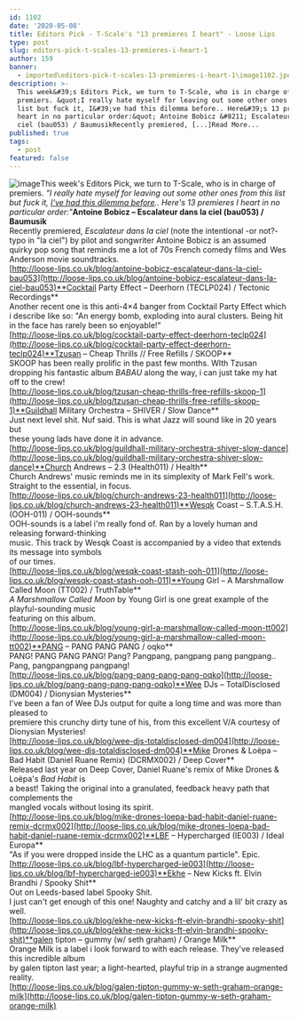 ```yaml
---
id: 1102
date: '2020-05-08'
title: Editors Pick - T-Scale's "13 premieres I heart" - Loose Lips
type: post
slug: editors-pick-t-scales-13-premieres-i-heart-1
author: 159
banner:
  - imported\editors-pick-t-scales-13-premieres-i-heart-1\image1102.jpeg
description: >-
  This week&#39;s Editors Pick, we turn to T-Scale, who is in charge of
  premiers. &quot;I really hate myself for leaving out some other ones from this
  list but fuck it, I&#39;ve had this dilemma before.. Here&#39;s 13 premieres I
  heart in no particular order:&quot; Antoine Bobicz &#8211; Escalateur dans la
  ciel (bau053) / BaumusikRecently premiered, [...]Read More...
published: true
tags:
  - post
featured: false
---
```

![image](../imported\editors-pick-t-scales-13-premieres-i-heart-1\image1102.jpeg)This week's Editors Pick, we turn to T-Scale, who is in charge of premiers. _"I really hate myself for leaving out some other ones from this list but fuck it, [I've had this dilemma before](http://loose-lips.co.uk/blog/t-scales-13-premieres-dilemma).. Here's 13 premieres I heart in no particular order:"_**Antoine Bobicz – Escalateur dans la ciel (bau053) / Baumusik**  
Recently premiered, _Escalateur dans la ciel_ (note the intentional -or not?- typo in "la ciel") by pilot and songwriter Antoine Bobicz is an assumed quirky pop song that reminds me a lot of 70s French comedy films and Wes Anderson movie soundtracks.  
[http://loose-lips.co.uk/blog/antoine-bobicz-escalateur-dans-la-ciel-bau053](http://loose-lips.co.uk/blog/antoine-bobicz-escalateur-dans-la-ciel-bau053)**Cocktail Party Effect – Deerhorn (TECLP024) / Tectonic Recordings**  
Another recent one is this anti-4×4 banger from Cocktail Party Effect which i describe like so: "An energy bomb, exploding into aural clusters. Being hit in the face has rarely been so enjoyable!"  
[http://loose-lips.co.uk/blog/cocktail-party-effect-deerhorn-teclp024](http://loose-lips.co.uk/blog/cocktail-party-effect-deerhorn-teclp024)**Tzusan – Cheap Thrills // Free Refills / SKOOP**  
SKOOP has been really prolific in the past few months. WIth Tzusan dropping his fantastic album _BABAU_ along the way, i can just take my hat off to the crew!  
[http://loose-lips.co.uk/blog/tzusan-cheap-thrills-free-refills-skoop-1](http://loose-lips.co.uk/blog/tzusan-cheap-thrills-free-refills-skoop-1)**Guildhall Military Orchestra – SHIVER / Slow Dance**  
Just next level shit. Nuf said. This is what Jazz will sound like in 20 years but  
these young lads have done it in advance.  
[http://loose-lips.co.uk/blog/guildhall-military-orchestra-shiver-slow-dance](http://loose-lips.co.uk/blog/guildhall-military-orchestra-shiver-slow-dance)**Church Andrews – 2.3 (Health011) / Health**  
Church Andrews' music reminds me in its simplexity of Mark Fell's work.  
Straight to the essential, in focus.  
[http://loose-lips.co.uk/blog/church-andrews-23-health011](http://loose-lips.co.uk/blog/church-andrews-23-health011)**Wesqk Coast – S.T.A.S.H. (OOH-011) / OOH-sounds**  
OOH-sounds is a label i'm really fond of. Ran by a lovely human and releasing forward-thinking  
music. This track by Wesqk Coast is accompanied by a video that extends its message into symbols  
of our times.  
[http://loose-lips.co.uk/blog/wesqk-coast-stash-ooh-011](http://loose-lips.co.uk/blog/wesqk-coast-stash-ooh-011)**Young Girl – A Marshmallow Called Moon (TT002) / TruthTable**  
_A Marshmallow Called Moon_ by Young Girl is one great example of the playful-sounding music  
featuring on this album.  
[http://loose-lips.co.uk/blog/young-girl-a-marshmallow-called-moon-tt002](http://loose-lips.co.uk/blog/young-girl-a-marshmallow-called-moon-tt002)**PANG – PANG PANG PANG / oqko**  
PANG! PANG PANG PANG! Pang? Pangpang, pangpang pang pangpang.. Pang, pangpangpang pangpang!  
[http://loose-lips.co.uk/blog/pang-pang-pang-pang-oqko](http://loose-lips.co.uk/blog/pang-pang-pang-pang-oqko)**Wee DJs – TotalDisclosed (DM004) / Dionysian Mysteries**  
I've been a fan of Wee DJs output for quite a long time and was more than pleased to  
premiere this crunchy dirty tune of his, from this excellent V/A courtesy of Dionysian Mysteries!  
[http://loose-lips.co.uk/blog/wee-djs-totaldisclosed-dm004](http://loose-lips.co.uk/blog/wee-djs-totaldisclosed-dm004)**Mike Drones & Loëpa – Bad Habit (Daniel Ruane Remix) (DCRMX002) / Deep Cover**  
Released last year on Deep Cover, Daniel Ruane's remix of Mike Drones & Loëpa's _Bad Habit_ is  
a beast! Taking the original into a granulated, feedback heavy path that complements the  
mangled vocals without losing its spirit.  
[http://loose-lips.co.uk/blog/mike-drones-loepa-bad-habit-daniel-ruane-remix-dcrmx002](http://loose-lips.co.uk/blog/mike-drones-loepa-bad-habit-daniel-ruane-remix-dcrmx002)**LBF – Hypercharged (IE003) / Ideal Europa**  
"As if you were dropped inside the LHC as a quantum particle". Epic.  
[http://loose-lips.co.uk/blog/lbf-hypercharged-ie003](http://loose-lips.co.uk/blog/lbf-hypercharged-ie003)**Ekhe – New Kicks ft. Elvin Brandhi / Spooky Shit**  
Out on Leeds-based label Spooky Shit.  
I just can't get enough of this one! Naughty and catchy and a lil' bit crazy as well.  
[http://loose-lips.co.uk/blog/ekhe-new-kicks-ft-elvin-brandhi-spooky-shit](http://loose-lips.co.uk/blog/ekhe-new-kicks-ft-elvin-brandhi-spooky-shit)**galen tipton – gummy (w/ seth graham) / Orange Milk**  
Orange Milk is a label i look forward to with each release. They've released this incredible album  
by galen tipton last year; a light-hearted, playful trip in a strange augmented reality.  
[http://loose-lips.co.uk/blog/galen-tipton-gummy-w-seth-graham-orange-milk](http://loose-lips.co.uk/blog/galen-tipton-gummy-w-seth-graham-orange-milk)